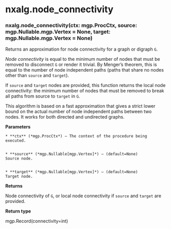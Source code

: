 # nxalg.node_connectivity


### nxalg.node_connectivity(ctx: mgp.ProcCtx, source: mgp.Nullable.mgp.Vertex = None, target: mgp.Nullable.mgp.Vertex = None)
Returns an approximation for node connectivity for a graph or digraph `G`.

*Node connectivity* is equal to the minimum number of nodes that
must be removed to disconnect `G` or render it trivial. By Menger’s theorem,
this is equal to the number of node independent paths (paths that
share no nodes other than `source` and `target`).

If `source` and `target` nodes are provided, this function returns the
local node connectivity: the minimum number of nodes that must be
removed to break all paths from source to `target` in `G`.

This algorithm is based on a fast approximation that gives a strict lower
bound on the actual number of node independent paths between two nodes.
It works for both directed and undirected graphs.


**Parameters**

    
    * **ctx** (*mgp.ProcCtx*) – The context of the procedure being executed.


    * **source** (*mgp.Nullable[mgp.Vertex]*) – (default=None)
    Source node.


    * **target** (*mgp.Nullable[mgp.Vertex]*) – (default=None)
    Target node.



**Returns**

Node connectivity of `G`, or local node connectivity if `source`
    and `target` are provided.



**Return type**

mgp.Record(connectivity=int)
